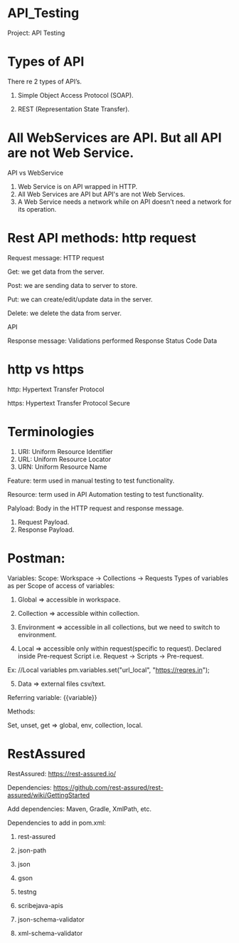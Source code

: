 # API_Testing
Project: API Testing

# Types of API
There re 2 types of API’s.

1)	Simple Object Access Protocol (SOAP).

2)	REST (Representation State Transfer).

# All WebServices are API. But all API are not Web Service.

API vs WebService
1) Web Service is on API wrapped in HTTP.
2) All Web Services are API but API's are not Web Services.
3) A Web Service needs a network while on API doesn't need a network for its operation.

# Rest API methods: http request

Request message: HTTP request

Get: we get data from the server.

Post: we are sending data to server to store.

Put: we can create/edit/update data in the server.

Delete: we delete the data from server.

API

Response message: Validations performed
Response Status Code
Data

# http vs https
http: Hypertext Transfer Protocol

https: Hypertext Transfer Protocol Secure

# Terminologies
1) URI: Uniform Resource Identifier
2) URL: Uniform Resource Locator
3) URN: Uniform Resource Name

Feature: term used in manual testing to test functionality.

Resource: term used in API Automation testing to test functionality.

Palyload: Body in the HTTP request and response message.
1) Request Payload.
2) Response Payload.

# Postman:
Variables:
Scope:
Workspace -> Collections -> Requests
 Types of variables as per Scope of access of variables:
1)	Global => accessible in workspace.

2)	Collection => accessible within collection.

3)	Environment => accessible in all collections, but we need to switch to environment.

4)	Local => accessible only within request(specific to request). Declared inside Pre-request Script i.e. Request -> Scripts -> Pre-request.

Ex: //Local variables
pm.variables.set("url_local", "https://reqres.in");

5)	Data => external files csv/text.

Referring variable: {{variable}}

Methods:

Set, unset, get => global, env, collection, local.

# RestAssured 

RestAssured: https://rest-assured.io/

Dependencies: https://github.com/rest-assured/rest-assured/wiki/GettingStarted

Add dependencies: Maven, Gradle, XmlPath, etc.

Dependencies to add in pom.xml:
1)	rest-assured

2)	json-path

3)	json

4)	gson

5)	testng

6)	scribejava-apis

7)	json-schema-validator

8)	xml-schema-validator


